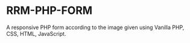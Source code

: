 # RRM-PHP-FORM
A responsive PHP form according to the image given using Vanilla PHP, CSS, HTML, JavaScript.
